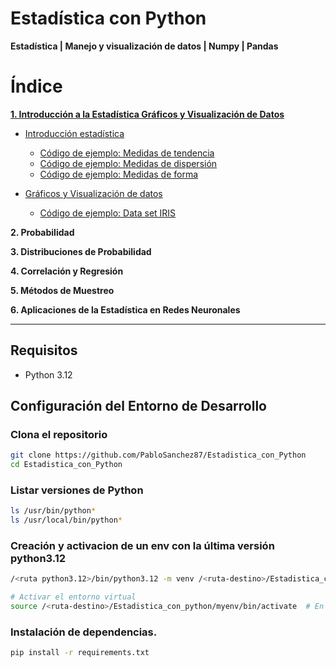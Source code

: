# Estadística con Python
**Estadística | Manejo y visualización de datos | Numpy | Pandas**

# Índice
[**1. Introducción a la Estadística Gráficos y Visualización de Datos**](./Estadistica/Introduccion_estadistica.md)
- [Introducción estadística](./Estadistica/Introduccion_estadistica.md)
  - [Código de ejemplo: Medidas de tendencia](./Estadistica/medidas_de_tendencia.py)
  - [Código de ejemplo: Medidas de dispersión](./Estadistica/medidas_de_dispersion.py)
  - [Código de ejemplo: Medidas de forma](./Estadistica/medidas_de_forma.py)

- [Gráficos y Visualización de datos](./Estadistica/Graficos_Visualizacion_de_datos.md)
    - [Código de ejemplo: Data set IRIS](./Estadistica/seaborn_data_set_iris.py)
  
**2. Probabilidad**

**3. Distribuciones de Probabilidad**

**4. Correlación y Regresión**

**5. Métodos de Muestreo**

**6. Aplicaciones de la Estadística en Redes Neuronales**

---

## Requisitos 
- Python 3.12

## Configuración del Entorno de Desarrollo
### Clona el repositorio
```bash
git clone https://github.com/PabloSanchez87/Estadistica_con_Python
cd Estadistica_con_Python
```

### Listar versiones de Python
```bash
ls /usr/bin/python*
ls /usr/local/bin/python*
```

### Creación y activacion de un env con la última versión python3.12

```bash
/<ruta python3.12>/bin/python3.12 -m venv /<ruta-destino>/Estadistica_con_python/myenv

# Activar el entorno virtual
source /<ruta-destino>/Estadistica_con_python/myenv/bin/activate  # En Linux/macOS
```

### Instalación de dependencias.
```bash
pip install -r requirements.txt
```
